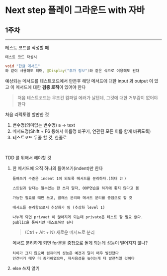 # Next step 플레이 그라운드 with 자바

## 1주차

---

테스트 코드를 작성할 때 


```java
테스트 코드 작성시

void "한글 메서드" 
와 같이 사용해도 되며, @Display("추가 정보")와 같은 식으로 이용해도 된다
```

예상되는 메서드를 테스트코드에서 만든후 해당 메서드에 대한 input 과 output 이 있고 이 메서드에 대한 **검증 로직**이 있어야 한다

> 처음 테스트코드는 무조건 컴파일 에러가 날탠데, 그것에 대한 거부감이 없어야 한다

처음 리펙토링 할만한 것 

1. 변수명(의미없는 변수명) a -> text 
2. 메서드명(Shift + F6 통해서 이름명 바꾸기, 연관된 모든 이름 함게 바뀌도록)
3. 테스트코드 두줄 할 것, 한줄로

<br>

TDD 를 위해서 해야할 것

1. 한 메서드에 오직 하나의 들여쓰기(indent)만 한다
    
       들여쓰기 수준은 indent 1이 되도록 메서드를 분리하자.(최대 2!)
       
       스트림과 람다는 될수있는 한 쓰지 말자, OOP연습을 하기에 좋지 않다고 봄

       가능한 필요할 때만 쓰고, 클래스 분리와 메서드 분리를 중점으로 할 것

       메서드를 분리함으로서 추상화가 됨 (추상화 level 1)

       나누게 되면 privaet 이 많아지게 되는데 private은 테스트 할 필요 없다.
       public을 통해서만 테스트하면 된다

    >    (Ctrl + Alt + N) 새로운 메서드로 분리

    메서드 분리하게 되면 for문을 중첩으로 돌게 되는데 성능이 떨어지지 않나?

       차이가 크지 않으며 컴퓨터의 성능은 예전과 달리 매우 발전했다
       인건비가 매우 더 증가하였으며, 재사용성을 높이는게 더 발전적일 것이다

2. else 쓰지 않기
